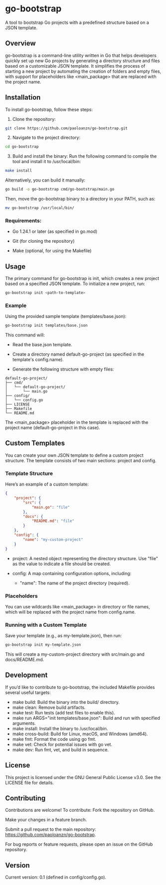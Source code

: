# go-bootstrap
A tool to bootstrap Go projects with a predefined structure based on a JSON template.
## Overview
go-bootstrap is a command-line utility written in Go that helps developers quickly set up new Go projects by generating a directory structure and files based on a customizable JSON template. It simplifies the process of starting a new project by automating the creation of folders and empty files, with support for placeholders like <main_package> that are replaced with the project name.
## Installation
To install go-bootstrap, follow these steps:
1. Clone the repository:
```sh
git clone https://github.com/paoloanzn/go-bootstrap.git
```
2. Navigate to the project directory:
```sh
cd go-bootstrap
```

3. Build and install the binary:
Run the following command to compile the tool and install it to /usr/local/bin:
```sh
make install
```

Alternatively, you can build it manually:
```sh
go build -o go-bootstrap cmd/go-bootstrap/main.go
```

Then, move the go-bootstrap binary to a directory in your PATH, such as:
```sh
mv go-bootstrap /usr/local/bin/
```

### Requirements:
- Go 1.24.1 or later (as specified in go.mod)

- Git (for cloning the repository)

- Make (optional, for using the Makefile)

## Usage
The primary command for go-bootstrap is init, which creates a new project based on a specified JSON template.
To initialize a new project, run:
```sh
go-bootstrap init <path-to-template>
```

### Example
Using the provided sample template (templates/base.json):
```sh
go-bootstrap init templates/base.json
```

This command will:
- Read the base.json template.

- Create a directory named default-go-project (as specified in the template's config.name).

- Generate the following structure with empty files:
```
default-go-project/
├── cmd/
│   └── default-go-project/
│       └── main.go
├── config/
│   └── config.go
├── LICENSE
├── Makefile
└── README.md
```

The <main_package> placeholder in the template is replaced with the project name (default-go-project in this case).

## Custom Templates
You can create your own JSON template to define a custom project structure. The template consists of two main sections: project and config.

### Template Structure
Here’s an example of a custom template:
```json
{
    "project": {
        "src": {
            "main.go": "file"
        },
        "docs": {
            "README.md": "file"
        }
    },
    "config": {
        "name": "my-custom-project"
    }
}
```

- project: A nested object representing the directory structure. Use "file" as the value to indicate a file should be created.

- config: A map containing configuration options, including:
    - "name": The name of the project directory (required).

### Placeholders
You can use wildcards like <main_package> in directory or file names, which will be replaced with the project name from config.name.

### Running with a Custom Template
Save your template (e.g., as my-template.json), then run:
```sh
go-bootstrap init my-template.json
```

This will create a my-custom-project directory with src/main.go and docs/README.md.

## Development
If you’d like to contribute to go-bootstrap, the included Makefile provides several useful targets:
- make build: Build the binary into the build/ directory.
- make clean: Remove build artifacts.
- make test: Run tests (add test files to enable this).
- make run ARGS="init templates/base.json": Build and run with specified arguments.
- make install: Install the binary to /usr/local/bin.
- make cross-build: Build for Linux, macOS, and Windows (amd64).
- make fmt: Format the code using go fmt.
- make vet: Check for potential issues with go vet.
- make dev: Run fmt, vet, and build in sequence.

## License
This project is licensed under the GNU General Public License v3.0. See the LICENSE file for details.

## Contributing
Contributions are welcome! To contribute:
Fork the repository on GitHub.

Make your changes in a feature branch.

Submit a pull request to the main repository: https://github.com/paoloanzn/go-bootstrap.

For bug reports or feature requests, please open an issue on the GitHub repository.

## Version
Current version: 0.1 (defined in config/config.go).

